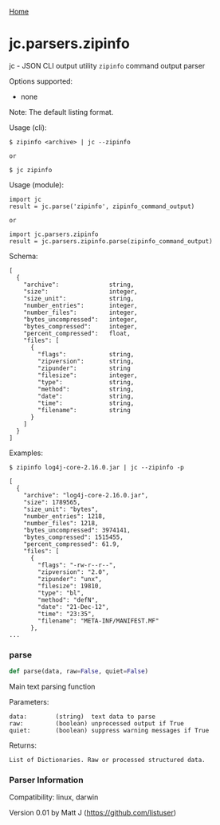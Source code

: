 [Home](https://kellyjonbrazil.github.io/jc/)
<a id="jc.parsers.zipinfo"></a>

# jc.parsers.zipinfo

jc - JSON CLI output utility `zipinfo` command output parser

Options supported:
- none

Note: The default listing format.

Usage (cli):

    $ zipinfo <archive> | jc --zipinfo

    or

    $ jc zipinfo

Usage (module):

    import jc
    result = jc.parse('zipinfo', zipinfo_command_output)

    or

    import jc.parsers.zipinfo
    result = jc.parsers.zipinfo.parse(zipinfo_command_output)

Schema:

    [
      {
        "archive":              string,
        "size":                 integer,
        "size_unit":            string,
        "number_entries":       integer,
        "number_files":         integer,
        "bytes_uncompressed":   integer,
        "bytes_compressed":     integer,
        "percent_compressed":   float,
        "files": [
          {
            "flags":            string,
            "zipversion":       string,
            "zipunder":         string
            "filesize":         integer,
            "type":             string,
            "method":           string,
            "date":             string,
            "time":             string,
            "filename":         string
          }
        ]
      }
    ]

Examples:

    $ zipinfo log4j-core-2.16.0.jar | jc --zipinfo -p

    [
      {
        "archive": "log4j-core-2.16.0.jar",
        "size": 1789565,
        "size_unit": "bytes",
        "number_entries": 1218,
        "number_files": 1218,
        "bytes_uncompressed": 3974141,
        "bytes_compressed": 1515455,
        "percent_compressed": 61.9,
        "files": [
          {
            "flags": "-rw-r--r--",
            "zipversion": "2.0",
            "zipunder": "unx",
            "filesize": 19810,
            "type": "bl",
            "method": "defN",
            "date": "21-Dec-12",
            "time": "23:35",
            "filename": "META-INF/MANIFEST.MF"
          },
    ...

<a id="jc.parsers.zipinfo.parse"></a>

### parse

```python
def parse(data, raw=False, quiet=False)
```

Main text parsing function

Parameters:

    data:        (string)  text data to parse
    raw:         (boolean) unprocessed output if True
    quiet:       (boolean) suppress warning messages if True

Returns:

    List of Dictionaries. Raw or processed structured data.

### Parser Information
Compatibility:  linux, darwin

Version 0.01 by Matt J (https://github.com/listuser)
